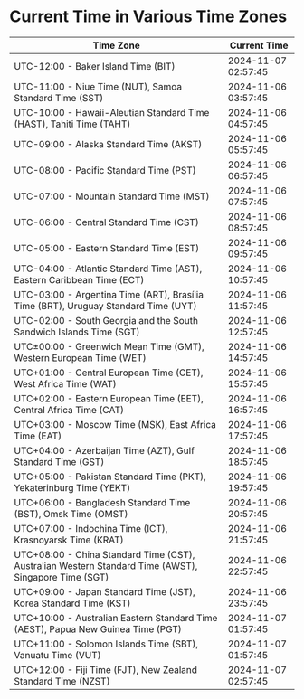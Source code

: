 # Current Time in Various Time Zones

| Time Zone | Current Time |
|-----------|--------------|
| UTC-12:00 - Baker Island Time (BIT) | 2024-11-07 02:57:45 |
| UTC-11:00 - Niue Time (NUT), Samoa Standard Time (SST) | 2024-11-06 03:57:45 |
| UTC-10:00 - Hawaii-Aleutian Standard Time (HAST), Tahiti Time (TAHT) | 2024-11-06 04:57:45 |
| UTC-09:00 - Alaska Standard Time (AKST) | 2024-11-06 05:57:45 |
| UTC-08:00 - Pacific Standard Time (PST) | 2024-11-06 06:57:45 |
| UTC-07:00 - Mountain Standard Time (MST) | 2024-11-06 07:57:45 |
| UTC-06:00 - Central Standard Time (CST) | 2024-11-06 08:57:45 |
| UTC-05:00 - Eastern Standard Time (EST) | 2024-11-06 09:57:45 |
| UTC-04:00 - Atlantic Standard Time (AST), Eastern Caribbean Time (ECT) | 2024-11-06 10:57:45 |
| UTC-03:00 - Argentina Time (ART), Brasília Time (BRT), Uruguay Standard Time (UYT) | 2024-11-06 11:57:45 |
| UTC-02:00 - South Georgia and the South Sandwich Islands Time (SGT) | 2024-11-06 12:57:45 |
| UTC±00:00 - Greenwich Mean Time (GMT), Western European Time (WET) | 2024-11-06 14:57:45 |
| UTC+01:00 - Central European Time (CET), West Africa Time (WAT) | 2024-11-06 15:57:45 |
| UTC+02:00 - Eastern European Time (EET), Central Africa Time (CAT) | 2024-11-06 16:57:45 |
| UTC+03:00 - Moscow Time (MSK), East Africa Time (EAT) | 2024-11-06 17:57:45 |
| UTC+04:00 - Azerbaijan Time (AZT), Gulf Standard Time (GST) | 2024-11-06 18:57:45 |
| UTC+05:00 - Pakistan Standard Time (PKT), Yekaterinburg Time (YEKT) | 2024-11-06 19:57:45 |
| UTC+06:00 - Bangladesh Standard Time (BST), Omsk Time (OMST) | 2024-11-06 20:57:45 |
| UTC+07:00 - Indochina Time (ICT), Krasnoyarsk Time (KRAT) | 2024-11-06 21:57:45 |
| UTC+08:00 - China Standard Time (CST), Australian Western Standard Time (AWST), Singapore Time (SGT) | 2024-11-06 22:57:45 |
| UTC+09:00 - Japan Standard Time (JST), Korea Standard Time (KST) | 2024-11-06 23:57:45 |
| UTC+10:00 - Australian Eastern Standard Time (AEST), Papua New Guinea Time (PGT) | 2024-11-07 01:57:45 |
| UTC+11:00 - Solomon Islands Time (SBT), Vanuatu Time (VUT) | 2024-11-07 01:57:45 |
| UTC+12:00 - Fiji Time (FJT), New Zealand Standard Time (NZST) | 2024-11-07 02:57:45 |
